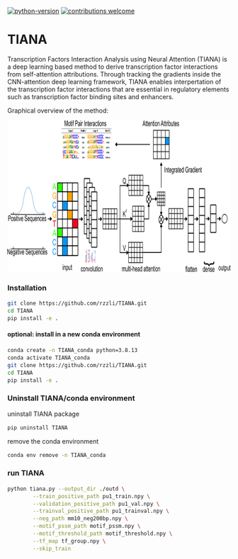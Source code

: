 [![python-version](https://img.shields.io/badge/python-3.9-blue.svg)](https://www.python.org/downloads/release/python-390/)
[![contributions welcome](https://img.shields.io/badge/contributions-welcome-brightgreen.svg?style=flat)](https://github.com/rzzli/tnasa/issues)

# TIANA
Transcription Factors Interaction Analysis using Neural Attention (TIANA)  is a deep learning based method to derive transcription factor interactions from self-attention attributions. Through tracking the gradients inside the CNN-attention deep learning framework, TIANA enables interpertation of the transcription factor interactions that are essential in regulatory elements such as transcription factor binding sites and enhancers.

Graphical overview of the method:

<p align="center">
<img src="https://github.com/rzzli/TIANA/blob/main/image/coverFig1A.jpg" width="900" height="342">
</p>


### Installation
```bash
git clone https://github.com/rzzli/TIANA.git
cd TIANA
pip install -e .
```
#### optional: install in a new conda environment
```bash
conda create -n TIANA_conda python=3.8.13
conda activate TIANA_conda
git clone https://github.com/rzzli/TIANA.git
cd TIANA
pip install -e .
```

### Uninstall TIANA/conda environment
uninstall TIANA package
```bash
pip uninstall TIANA
```
remove the conda environment
```bash
conda env remove -n TIANA_conda
```

### run TIANA
```bash
python tiana.py --output_dir ./outd \
        --train_positive_path pu1_train.npy \
        --validation_positive_path pu1_val.npy \
        --trainval_positive_path pu1_trainval.npy \
        --neg_path mm10_neg200bp.npy \
        --motif_pssm_path motif_pssm.npy \
        --motif_threshold_path motif_threshold.npy \
        --tf_map tf_group.npy \
        --skip_train
```
